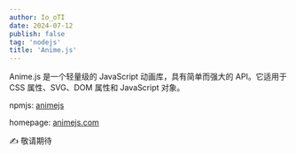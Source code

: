 ```yaml
---
author: Io_oTI
date: 2024-07-12
publish: false
tag: 'nodejs'
title: 'Anime.js'
---
```


Anime.js 是一个轻量级的 JavaScript 动画库，具有简单而强大的 API。它适用于 CSS 属性、SVG、DOM 属性和 JavaScript 对象。

npmjs: [animejs](https://www.npmjs.com/package/animejs)

homepage: [animejs.com](https://animejs.com/)

✍ 敬请期待
